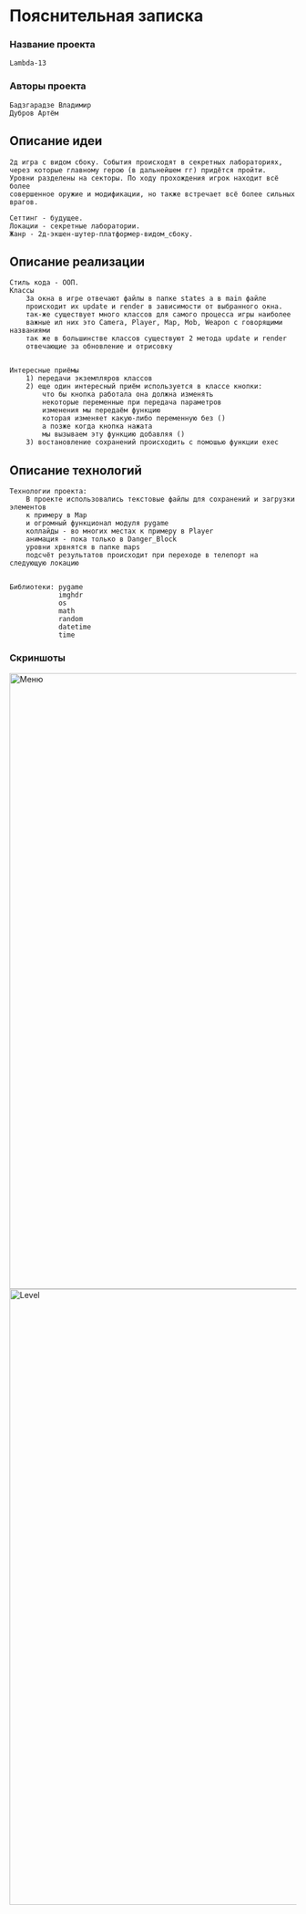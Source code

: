 # Пояснительная записка
### Название проекта
    Lambda-13
### Авторы проекта
    Бадзгарадзе Владимир
    Дубров Артём
## Описание идеи
    2д игра с видом сбоку. События происходят в секретных лабораториях, 
    через которые главному герою (в дальнейшем гг) придётся пройти. 
    Уровни разделены на секторы. По ходу прохождения игрок находит всё более 
    совершенное оружие и модификации, но также встречает всё более сильных врагов.

    Сеттинг - будущее.
    Локации - секретные лаборатории.
    Жанр - 2д-экшен-шутер-платформер-видом_сбоку.
## Описание реализации
    Стиль кода - ООП.
    Классы
        За окна в игре отвечают файлы в папке states а в main файле 
        происходит их update и render в зависимости от выбранного окна.
        так-же существует много классов для самого процесса игры наиболее 
        важные ил них это Camera, Player, Map, Mob, Weapon с говорящими названиями
        так же в большинстве классов существуют 2 метода update и render 
        отвечающие за обновление и отрисовку
        

    Интересные приёмы
        1) передачи экземпляров классов 
        2) еще один интересный приём используется в классе кнопки: 
            что бы кнопка работала она должна изменять 
            некоторые переменные при передача параметров 
            изменения мы передаём функцию 
            которая изменяет какую-либо переменную без () 
            а позже когда кнопка нажата
            мы вызываем эту функцию добавляя ()
        3) востановление сохранений происходить с помошью функции exec

## Описание технологий
    Технологии проекта:
        В проекте использовались текстовые файлы для сохранений и загрузки элементов 
        к примеру в Map
        и огромный функционал модуля pygame
        коллайды - во многих местах к примеру в Player
        анимация - пока только в Danger_Block
        уровни хрвнятся в папке maps 
        подсчёт результатов происходит при переходе в телепорт на следующую локацию
        
        
    Библиотеки: pygame
                imghdr
                os
                math
                random
                datetime
                time
### Скриншоты
   <img height="1080" src="C:\Users\Андрей\Desktop\python\задания питон второй курс\pyGame common progect\screenshots\main_menu.png" title="Меню" width="1920"/>  
    
   <img height="1080" src="C:\Users\Андрей\Desktop\python\задания питон второй курс\pyGame common progect\screenshots\level.png" title="Level" width="1920"/> 